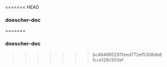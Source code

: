 <<<<<<< HEAD
### doescher-doc
=======
### doescher-doc
>>>>>>> bc4646952811eed772ef5308db8fcce128c503ef

